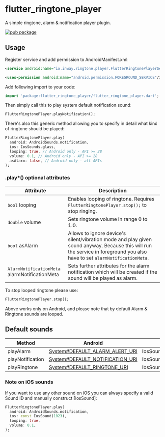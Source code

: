 # flutter_ringtone_player

A simple ringtone, alarm & notification player plugin.

[![pub package](https://img.shields.io/pub/v/flutter_ringtone_player.svg)](https://pub.dartlang.org/packages/flutter_ringtone_player)

## Usage

Register service and add permission to AndroidManifest.xml:

```xml
<service android:name="io.inway.ringtone.player.FlutterRingtonePlayerService"/>

<uses-permission android:name="android.permission.FOREGROUND_SERVICE"/>
```

Add following import to your code:

```dart
import 'package:flutter_ringtone_player/flutter_ringtone_player.dart';
```

Then simply call this to play system default notification sound:

```dart
FlutterRingtonePlayer.playNotification();
```

There's also this generic method allowing you to specify in detail what kind of ringtone should be played:

```dart
FlutterRingtonePlayer.play(
  android: AndroidSounds.notification,
  ios: IosSounds.glass,
  looping: true, // Android only - API >= 28
  volume: 0.1, // Android only - API >= 28
  asAlarm: false, // Android only - all APIs
);

```

### .play*() optional attributes

| Attribute       |  Description |
| --------------  | ------------ |
| `bool` looping  | Enables looping of ringtone. Requires `FlutterRingtonePlayer.stop();` to stop ringing. |
| `double` volume | Sets ringtone volume in range 0 to 1.0. |
| `bool` asAlarm  | Allows to ignore device's silent/vibration mode and play given sound anyway. Because this will run the service in foreground you also have to set `alarmNotificationMeta`. |
| `AlarmNotificationMeta` alarmNotificationMeta  | Sets further attributes for the alarm notification which will be created if the sound will be played as alarm. |


To stop looped ringtone please use:

```dart
FlutterRingtonePlayer.stop();
```

Above works only on Android, and please note that by default Alarm & Ringtone sounds are looped.

## Default sounds

| Method           | Android | iOS |
| ---------------- | ------- | --- |
| playAlarm        | [System#DEFAULT_ALARM_ALERT_URI](https://developer.android.com/reference/android/provider/Settings.System.html#DEFAULT_ALARM_ALERT_URI) | IosSounds.alarm |
| playNotification | [System#DEFAULT_NOTIFICATION_URI](https://developer.android.com/reference/android/provider/Settings.System.html#DEFAULT_NOTIFICATION_URI) | IosSounds.triTone |
| playRingtone     | [System#DEFAULT_RINGTONE_URI](https://developer.android.com/reference/android/provider/Settings.System.html#DEFAULT_RINGTONE_URI) | IosSounds.electronic |

### Note on iOS sounds

If you want to use any other sound on iOS you can always specify a valid Sound ID and manually construct [IosSound]:

```dart
FlutterRingtonePlayer.play(
  android: AndroidSounds.notification,
  ios: const IosSound(1023),
  looping: true,
  volume: 0.1,
);
```
